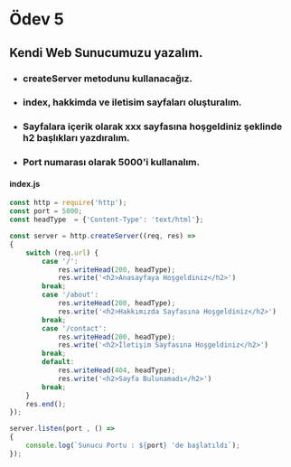 
# Ödev 5
## Kendi Web Sunucumuzu yazalım.
* ### createServer metodunu kullanacağız.
* ### index, hakkimda ve iletisim sayfaları oluşturalım.
* ### Sayfalara içerik olarak xxx sayfasına hoşgeldiniz şeklinde h2 başlıkları yazdıralım.
* ### Port numarası olarak 5000'i kullanalım.

#### index.js
```Javascript
const http = require('http');
const port = 5000;
const headType  = {'Content-Type': 'text/html'};

const server = http.createServer((req, res) => 
{
    switch (req.url) {
        case '/':
            res.writeHead(200, headType);
            res.write('<h2>Anasayfaya Hoşgeldiniz</h2>')
        break;
        case '/about':
            res.writeHead(200, headType);
            res.write('<h2>Hakkımızda Sayfasına Hoşgeldiniz</h2>')
        break;
        case '/contact':
            res.writeHead(200, headType);
            res.write('<h2>İletişim Sayfasına Hoşgeldiniz</h2>')
        break;
        default:
            res.writeHead(404, headType);
            res.write('<h2>Sayfa Bulunamadı</h2>')
        break;
    }
    res.end();
});

server.listen(port , () =>
{
    console.log(`Sunucu Portu : ${port} 'de başlatıldı`);
});
```
